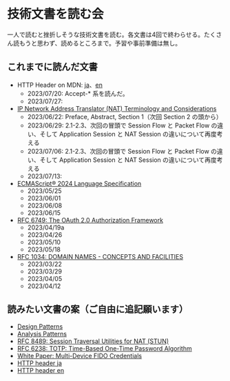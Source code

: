 # 技術文書を読む会
一人で読むと挫折しそうな技術文書を読む。各文書は4回で終わらせる。たくさん読もうと思わず、読めるところまで。予習や事前準備は無し。

## これまでに読んだ文書
- HTTP Header on MDN: [ja](https://developer.mozilla.org/ja/docs/Web/HTTP/Headers)、[en](https://developer.mozilla.org/en/docs/Web/HTTP/Headers)
  - 2023/07/20: Accept-* 系を読んだ。
  - 2023/07/27: 
- [IP Network Address Translator (NAT) Terminology and Considerations](https://www.rfc-editor.org/rfc/rfc2663)
  - 2023/06/22: Preface, Abstract, Section 1（次回 Section 2 の頭から）
  - 2023/06/29: 2.1-2.3、次回の冒頭で Session Flow と Packet Flow の違い、そして Application Session と NAT Session の違いについて再度考える
  - 2023/07/06: 2.1-2.3、次回の冒頭で Session Flow と Packet Flow の違い、そして Application Session と NAT Session の違いについて再度考える
  - 2023/07/13: 
- [ECMAScript® 2024 Language Specification](https://tc39.es/ecma262/#sec-overview)
  - 2023/05/25
  - 2023/06/01
  - 2023/06/08
  - 2023/06/15
- [RFC 6749: The OAuth 2.0 Authorization Framework](https://www.ietf.org/rfc/rfc6749.txt)
  - 2023/04/19a
  - 2023/04/26
  - 2023/05/10
  - 2023/05/18
- [RFC 1034: DOMAIN NAMES - CONCEPTS AND FACILITIES](https://www.ietf.org/rfc/rfc1034.txt)
  - 2023/03/22
  - 2023/03/29
  - 2023/04/05
  - 2023/04/12

## 読みたい文書の案（ご自由に追記願います）
- [Design Patterns](https://www.amazon.co.jp/dp/0201633612/)
- [Analysis Patterns](https://www.amazon.co.jp/dp/B0186FU89I/)
- [RFC 8489: Session Traversal Utilities for NAT (STUN)](https://www.rfc-editor.org/rfc/rfc8489)
- [RFC 6238: TOTP: Time-Based One-Time Password Algorithm](https://www.rfc-editor.org/rfc/rfc6238.txt)
- [White Paper: Multi-Device FIDO Credentials](https://fidoalliance.org/white-paper-multi-device-fido-credentials/)
- [HTTP header ja](https://developer.mozilla.org/ja/docs/Web/HTTP/Headers)
- [HTTP header en](https://developer.mozilla.org/en/docs/Web/HTTP/Headers)

